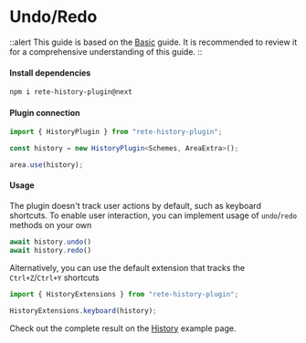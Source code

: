 # Undo/Redo

::alert
This guide is based on the [Basic](/docs/basic) guide. It is recommended to review it for a comprehensive understanding of this guide.
::

#### Install dependencies

```bash
npm i rete-history-plugin@next
```

#### Plugin connection

```ts
import { HistoryPlugin } from "rete-history-plugin";

const history = new HistoryPlugin<Schemes, AreaExtra>();

area.use(history);
```

#### Usage

The plugin doesn't track user actions by default, such as keyboard shortcuts. To enable user interaction, you can implement usage of `undo`/`redo` methods on your own

```ts
await history.undo()
await history.redo()
```

Alternatively, you can use the default extension that tracks the `Ctrl+Z`/`Ctrl+Y` shortcuts

```ts
import { HistoryExtensions } from "rete-history-plugin";

HistoryExtensions.keyboard(history);
```

Check out the complete result on the [History](/examples/history) example page.
